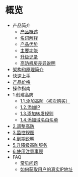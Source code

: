 # 概览

* 产品简介
    * [产品概述](uantiddos/uads/concepts/overview) 
    * [名词解释](uantiddos/uads/concepts/term) 
    * [产品优势](uantiddos/uads/concepts/advantage)
    * [主要功能](uantiddos/uads/concepts/function)
    * [升级记录](uantiddos/uads/concepts/change)
    * [高防机房差异说明](uantiddos/uads/concepts/ipnumbers)
* [架构和原理简介](uantiddos/uads/architecture)
* [快速上手](uantiddos/uads/common) 
* [产品价格](uantiddos/uads/price/zaozhuang-price)
* 操作指南
* 1.创建高防
    * [1.1.添加高防（初次购买）](/uantiddos/uads/opintro/add)
    * [1.2.添加IP](/uantiddos/uads/opintro/addip)
    * [1.3.添加转发规则](/uantiddos/uads/opintro/addrules)
    * [1.4.添加域名白名单](/uantiddos/uads/opintro/adddomain)
* [2.调整高防](/uantiddos/uads/opintro/upgrade)
* [3.监控视图](/uantiddos/uads/opintro/dashboard)
* [4.到期说明](/uantiddos/uads/opintro/invalid)
* [5.升降级高防服务](/uantiddos/uads/price/upgrade)
* [6.使用注意事项](/uantiddos/uads/warning)
* FAQ
    * [常见问题](uantiddos/uads/faq/game)
    * [如何获取用户的真实IP地址](uantiddos/uads/faq/howtogetip)
    


​    
​        